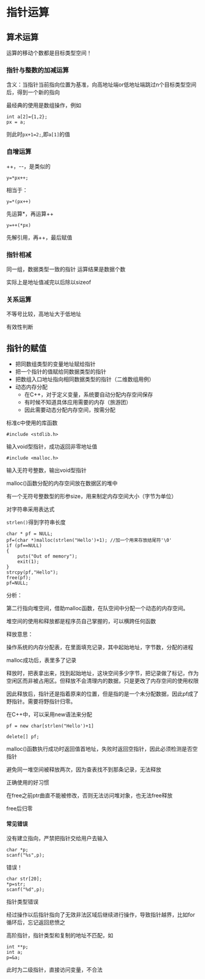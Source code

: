 # 指针运算

## 算术运算

运算的移动个数都是目标类型空间！

### 指针与整数的加减运算

含义：当指针当前指向位置为基准，向高地址端or低地址端跳过n个目标类型空间后，得到一个新的指向

最经典的使用是数组操作，例如

```
int a[2]={1,2};
px = a;
```

则此时`px+1=2;`,即`a[1]`的值

### 自增运算

++，--，是类似的

`y=*px++;`

相当于：

`y=*(px++)`

先运算*，再运算++

`y=++(*px)`

先解引用，再++，最后赋值

### 指针相减

同一组，数据类型一致的指针
运算结果是数据个数

实际上是地址值减完以后除以sizeof


### 关系运算

不等号比较，高地址大于低地址

有效性判断

## 指针的赋值

* 把同数组类型的变量地址赋给指针
* 把一个指针的值赋给同数据类型的指针
* 把数组入口地址指向相同数据类型的指针（二维数组用例）
* 动态内存分配
  * 在C++，对于定义变量，系统要自动分配内存空间保存
  * 有时候不知道具体应用需要的内存（旅游团）
  * 因此需要动态分配内存空间，按需分配

标准c中使用的库函数

`#include <stdlib.h>`

输入void型指针，成功返回非零地址值

`#include <malloc.h>`

输入无符号整数，输出void型指针

malloc()函数分配的内存空间放在数据区的堆中

有一个无符号整数型的形参size，用来制定内存空间大小（字节为单位）

对字符串采用表达式

`strlen()`得到字符串长度


```
char * pf = NULL;
pf=(char *)malloc(strlen("Hello')+1); //加一个用来存放结尾符'\0'
if (pf==NULL)
{
    puts("Out of memory");
    exit(1);
}
strcpy(pf,"Hello");
free(pf);
pf=NULL;
```

分析：

第二行指向堆空间，借助malloc函数，在队空间中分配一个动态的内存空间。

堆空间的使用和释放都是程序员自己掌握的，可以横跨任何函数

释放意思：

操作系统的内存分配表，在里面填充记录，其中起始地址，字节数，分配的进程

malloc成功后，表里多了记录

释放时，把表拿出来，找到起始地址，这块空间多少字节，把记录做了标记，作为空闲区而非被占用区。但释放不会清理内的数据，只是更改了内存空间的使用权限

因此释放后，指针还是指着原来的位置，但是指的是一个未分配数据，因此pf成了野指针。需要将野指针归零。

在C++中，可以采用new语法来分配

`pf = new char[strlen("Hello')+1]`

`delete[] pf;`

malloc()函数执行成功时返回值首地址，失败时返回空指针，因此必须检测是否空指针

避免同一堆空间被释放两次，因为查表找不到那条记录，无法释放

正确使用的好习惯

在free之前ptr曲直不能被修改，否则无法访问堆对象，也无法free释放

free后归零

#### 常见错误

没有建立指向，严禁把指针交给用户去输入

```
char *p;
scanf("%s",p);
```

错误！

```
char str[20];
*p=str;
scanf("%d",p);
```
指针类型错误

经过操作以后指针指向了无效非法区域后继续进行操作，导致指针越界，比如for循环后，忘记返回悲愤之

高阶指针，指针类型和复制的地址不匹配，如

```
int **p;
int a;
p=&a;
```

此时为二级指针，直接访问变量，不合法





